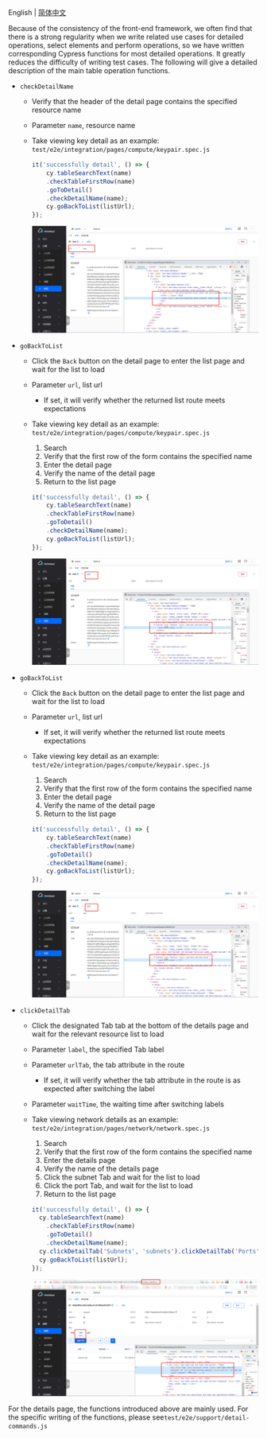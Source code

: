English | [简体中文](../../zh/test/3-3-E2E-detail-operation.md)

Because of the consistency of the front-end framework, we often find that there is a strong regularity when we write related use cases for detailed operations, select elements and perform operations, so we have written corresponding Cypress functions for most detailed operations. It greatly reduces the difficulty of writing test cases. The following will give a detailed description of the main table operation functions.

- `checkDetailName`
  - Verify that the header of the detail page contains the specified resource name
  - Parameter `name`, resource name
  - Take viewing key detail as an example: `test/e2e/integration/pages/compute/keypair.spec.js`

    ```javascript
    it('successfully detail', () => {
        cy.tableSearchText(name)
        .checkTableFirstRow(name)
        .goToDetail()
        .checkDetailName(name);
        cy.goBackToList(listUrl);
    });
    ```

    ![name](images/e2e/detail/name.png)

- `goBackToList`
  - Click the `Back` button on the detail page to enter the list page and wait for the list to load
  - Parameter `url`, list url
    - If set, it will verify whether the returned list route meets expectations
  - Take viewing key detail as an example: `test/e2e/integration/pages/compute/keypair.spec.js`
    1. Search
    2. Verify that the first row of the form contains the specified name
    3. Enter the detail page
    4. Verify the name of the detail page
    5. Return to the list page

    ```javascript
    it('successfully detail', () => {
        cy.tableSearchText(name)
        .checkTableFirstRow(name)
        .goToDetail()
        .checkDetailName(name);
        cy.goBackToList(listUrl);
    });
    ```

    ![list](images/e2e/detail/list.png)

- `goBackToList`
  - Click the `Back` button on the detail page to enter the list page and wait for the list to load
  - Parameter `url`, list url
    - If set, it will verify whether the returned list route meets expectations
  - Take viewing key detail as an example: `test/e2e/integration/pages/compute/keypair.spec.js`
    1. Search
    2. Verify that the first row of the form contains the specified name
    3. Enter the detail page
    4. Verify the name of the detail page
    5. Return to the list page

    ```javascript
    it('successfully detail', () => {
        cy.tableSearchText(name)
        .checkTableFirstRow(name)
        .goToDetail()
        .checkDetailName(name);
        cy.goBackToList(listUrl);
    });
    ```

    ![list](images/e2e/detail/list.png)

- `clickDetailTab`
  - Click the designated Tab tab at the bottom of the details page and wait for the relevant resource list to load
  - Parameter `label`, the specified Tab label
  - Parameter `urlTab`, the tab attribute in the route
    - If set, it will verify whether the tab attribute in the route is as expected after switching the label
  - Parameter `waitTime`, the waiting time after switching labels
  - Take viewing network details as an example: `test/e2e/integration/pages/network/network.spec.js`
    1. Search
    2. Verify that the first row of the form contains the specified name
    3. Enter the details page
    4. Verify the name of the details page
    5. Click the subnet Tab and wait for the list to load
    6. Click the port Tab, and wait for the list to load
    5. Return to the list page

    ```javascript
    it('successfully detail', () => {
      cy.tableSearchText(name)
        .checkTableFirstRow(name)
        .goToDetail()
        .checkDetailName(name);
      cy.clickDetailTab('Subnets', 'subnets').clickDetailTab('Ports', 'ports');
      cy.goBackToList(listUrl);
    });
    ```

    ![tab](images/e2e/detail/tab.png)

For the details page, the functions introduced above are mainly used. For the specific writing of the functions, please see`test/e2e/support/detail-commands.js`